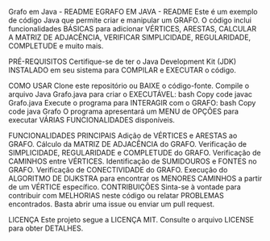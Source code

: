 Grafo em Java - README
EGRAFO EM JAVA - README
Este é um exemplo de código Java que permite criar e manipular um GRAFO. O código inclui funcionalidades BÁSICAS para adicionar VÉRTICES, ARESTAS, CALCULAR A MATRIZ DE ADJACÊNCIA, VERIFICAR SIMPLICIDADE, REGULARIDADE, COMPLETUDE e muito mais.

PRÉ-REQUISITOS
Certifique-se de ter o Java Development Kit (JDK) INSTALADO em seu sistema para COMPILAR e EXECUTAR o código.

COMO USAR
Clone este repositório ou BAIXE o código-fonte.
Compile o arquivo Java Grafo.java para criar o EXECUTÁVEL:
bash
Copy code
javac Grafo.java
Execute o programa para INTERAGIR com o GRAFO:
bash
Copy code
java Grafo
O programa apresentará um MENU de OPÇÕES para executar VÁRIAS FUNCIONALIDADES disponíveis.

FUNCIONALIDADES PRINCIPAIS
Adição de VÉRTICES e ARESTAS ao GRAFO.
Cálculo da MATRIZ DE ADJACÊNCIA do GRAFO.
Verificação de SIMPLICIDADE, REGULARIDADE e COMPLETUDE do GRAFO.
Verificação de CAMINHOS entre VÉRTICES.
Identificação de SUMIDOUROS e FONTES no GRAFO.
Verificação de CONECTIVIDADE do GRAFO.
Execução do ALGORITMO DE DIJKSTRA para encontrar os MENORES CAMINHOS a partir de um VÉRTICE específico.
CONTRIBUIÇÕES
Sinta-se à vontade para contribuir com MELHORIAS neste código ou relatar PROBLEMAS encontrados. Basta abrir uma issue ou enviar um pull request.

LICENÇA
Este projeto segue a LICENÇA MIT. Consulte o arquivo LICENSE para obter DETALHES.
